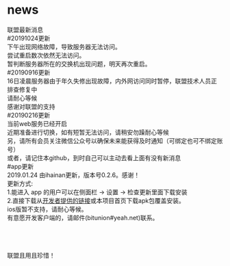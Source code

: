# news
联盟最新消息<br>
#20191024更新<br>
下午出现网络故障，导致服务器无法访问。<br>
尝试重启数次依然无法访问。<br>
暂判断服务器所在的交换机出现问题，明天再次重启。<br>
#20190916更新<br>
16日凌晨服务器由于年久失修出现故障，内外网访问同时暂停，联盟技术人员正排查修复中<br>
请耐心等候<br>
感谢对联盟的支持<br>
#20190216更新<br>
当前web服务已经开启<br>
近期准备进行切换，如有短暂无法访问，请稍安勿躁耐心等候<br>
另，请所有会员关注微信公众号以确保未来能获得及时通知（可绑定也可不绑定账号）<br>
或者，请记住本github，到时自己可以主动去看上面有没有新消息<br>
#app更新<br>
2019.01.24 由ihainan更新，版本号0.2.6。感谢！<br>
更新方式:<br>
1.能进入 app 的用户可以在侧面栏 -> 设置 -> 检查更新里面下载安装<br>
2.直接下载从<a href="http://bu.ihainan.me/bu/bu_0.2.6.apk">开发者提供的链接</a>或本项目首页下载apk包覆盖安装。<br>
ios版暂不支持，请耐心等候。<br>
有意愿开发客户端的，请邮件(bitunion#yeah.net)联系。<br>
<br><br><br><br>
联盟且用且珍惜！


